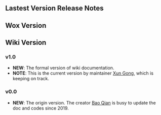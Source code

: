 ## Lastest Version Release Notes

<place-holder>

## Wox Version

<place-holder>

## Wiki Version


### v1.0

- **NEW**: The formal version of wiki documentation.
- **NOTE**: This is the current version by maintainer [Xun Gong](#xungong), which is keeping on track.


### v0.0

- **NEW**: The origin version. The creator [Bao Qian](#baoqian) is busy to update the doc and codes since 2019.

